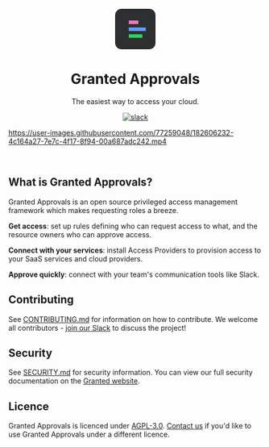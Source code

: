 <p align="center"><img src="./docs/img/logo.svg" height="80" /></p>

<h1 align="center">Granted Approvals</h1>
<p align="center">The easiest way to access your cloud.</p>

<p align="center">
<a align="center"  href="https://join.slack.com/t/commonfatecommunity/shared_invite/zt-q4m96ypu-_gYlRWD3k5rIsaSsqP7QMg"><img src="https://img.shields.io/badge/slack-commonfate-1F72FE.svg?logo=slack" alt="slack" /></a>
</p>


<p align="center">

https://user-images.githubusercontent.com/77259048/182606232-4c164a27-7e7c-4f17-8f94-00a687adc242.mp4

</p>

<br/>

## What is Granted Approvals?

Granted Approvals is an open source privileged access management framework which makes requesting roles a breeze.

**Get access**: set up rules defining who can request access to what, and the resource owners who can approve access.

**Connect with your services**: install Access Providers to provision access to your SaaS services and cloud providers.

**Approve quickly**: connect with your team's communication tools like Slack.

## Contributing

See [CONTRIBUTING.md](./CONTRIBUTING.md) for information on how to contribute. We welcome all contributors - [join our Slack](https://join.slack.com/t/commonfatecommunity/shared_invite/zt-q4m96ypu-_gYlRWD3k5rIsaSsqP7QMg) to discuss the project!

## Security

See [SECURITY.md](./SECURITY.md) for security information. You can view our full security documentation on the [Granted website](https://docs.commonfate.io/granted/security).

## Licence

Granted Approvals is licenced under [AGPL-3.0](./LICENCE). [Contact us](mailto:hello@commonfate.io) if you'd like to use Granted Approvals under a different licence.
